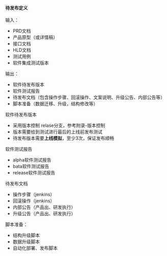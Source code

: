 #### 待发布定义

输入：
* PRD文档
* 产品原型（或详情稿）
* 接口文档
* HLD文档
* 测试用例
* 软件集成测试版本

输出：
* 软件待发布版本
* 软件测试报告
* 待发布文档（包含操作步骤、回滚操作、文案说明、升级公告、内部公告等）
* 脚本准备（数据迁移、升级，结构修改等）


软件待发布版本
* 采用版本控制 relase分支，参考附录-版本控制
* 版本需要给到测试进行最后的上线前发布测试
* 待发布版本需要**上线模拟**，至少3次，保证发布顺畅

软件测试报告
* alpha软件测试报告
* bata软件测试报告
* release软件测试报告

待发布文档
* 操作步骤（jenkins）
* 回滚操作（jenkins）
* 内部公告（产品出、研发执行）
* 升级公告（产品出、研发执行）

脚本准备：
* 结构升级脚本
* 数据升级脚本
* 自动化部署、发布脚本



